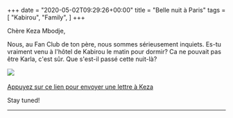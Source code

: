 +++
date = "2020-05-02T09:29:26+00:00"
title = "Belle nuit à Paris"
tags = [
    "Kabirou",
    "Family",
]
+++

Chère Keza Mbodje,

Nous, au Fan Club de ton père, nous sommes sérieusement inquiets. Es-tu vraiment venu à l'hôtel de Kabirou le matin pour dormir? Ca ne pouvait pas être Karla, c'est sûr. Que s'est-il passé cette nuit-là?</p>

<!--more-->
<div class="container" style="width:auto">
  <a target="blank" href="https://res.cloudinary.com/vincentstradic/image/upload/v1525863566/family/keza_lettre.jpg">
    <img src="https://res.cloudinary.com/vincentstradic/image/upload/f_auto,q_auto/v1525863566/family/keza_lettre.jpg" style="max-width:100%">
  </a>
</div>
<br>
<a href="mailto:keza.mbodje@gmail.com?subject=From Kabirou Mbodje Fan-Club&body=Bonjour, Keza, pouvez-vous répondre à la question sur ce site: http://warileaks.com/?">Appuyez sur ce lien pour envoyer une lettre à Keza</a>

Stay tuned!
<hr>
